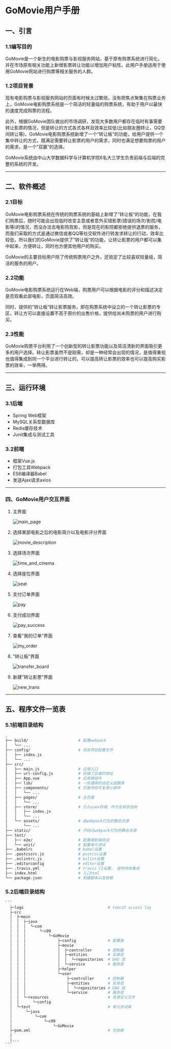 # GoMovie用户手册

## 一、引言

### 1.1编写目的

​	GoMovie是一个新生的电影购票与影视服务网站，基于原有购票系统进行简化，并在市场原有相关功能上新增影票转让功能以增加用户粘性。此用户手册适用于使用GoMovie网站进行购票等相关服务的人群。



### 1.2项目背景

​	现有电影购票与影视服务网站的页面有时候太过繁琐，没有把焦点聚集在购票业务上，GoMovie电影购票系统是一个简洁的轻量级的购票系统，有助于用户以最快的速度完成购票的流程。

​	此外，根据GoMovie团队做出的市场调研，发现大多数用户都存在临时有事需要转让影票的情况，但是转让的方式各式各样且效率比较低(比如朋友圈转让，QQ空间转让等)，GoMovie电影购票系统新增了一个“转让板“的功能，给用户提供一个集中转让的方式，既满足需要转让影票的用户的需求，同时也满足想要购票的用户的需求，是一个”双赢“的选择。

​	GoMovie系统由中山大学数据科学与计算机学院6名大三学生负责前端与后端的完整的系统的开发。

---

## 二、软件概述

### 2.1目标

​	GoMovie电影购票系统在传统的购票系统的基础上新增了”转让板“的功能，在我们购票后，随时可能会出现临时改变主意或者意外买错影票(错误的场次/影院/电影等)的情况，而没办法去电影院观影，但是现在的影院都拒绝提供退票的服务，而我们采取的方式是通过微信或者QQ等社交软件进行转发求转让的行动，效率比较低，所以我们的GoMovie提供了”转让版“的功能，让转让影票的用户都可以集中起来，方便转让，同时也方便其他用户的购买。

​	GoMovie的主要目标用户除了传统购票用户之外，还锁定了比较喜欢轻量级，简洁的服务的用户。



### 2.2功能

​	GoMovie电影购票系统运行在Web端，购票用户可以根据电影的评分和描述决定是否观看此部电影，页面简洁高效。

​	同时，提供的”转让板“转让影票服务，即在购票系统中设立的一个转让影票的专区，转让方可以直接设置不高于原价的出售价格，提供给尚未购票的用户进行购买。



### 2.3性能

​	GoMovie购票平台利用了一个创新型的转让影票功能以及简洁清新的界面吸引更多的用户选择。转让影票虽然不是刚需，却是一种经常会出现的情况，是值得重视也值得集成到同一个平台进行转让的，可以提高转让影票的效率也可以提高购买影票的效率，一举两得。

---

## 三、运行环境

### 3.1后端

- Spring Web框架
- MySQL关系型数据库
- Redis缓存技术
- Junit集成与测试工具



### 3.2前端

- 框架Vue.js
- 打包工具Webpack
- ES6编译器Babel
- 发送Ajax请求axios

---

### 四、GoMovie用户交互界面

1. 主界面

   ![main_page](./user-img/main_page.png)

2. 选择某部电影之后的电影简介以及电影评分界面

   ![movie_description](./user-img/movie_description.jpg)

3. 选择场次界面

   ![time_and_cinema](./user-img/time_and_cinema.jpg)

4. 选择座位界面

   ![seat](./user-img/seat.jpg)

5. 支付订单界面

   ![pay](./user-img/pay.jpg)

6. 支付成功界面

   ![pay_success](./user-img/pay_success.jpg)

7. 查看”我的订单“界面

   ![my_order](./user-img/my_order.jpg)

8. ”转让板“界面

   ![transfer_board](./user-img/transfer_board.jpg)

9. 新建”转让影票“界面

   ![new_trans](./user-img/new_trans.jpg)

---

## 五、程序文件一览表

### 5.1前端目录结构

```bash
.
├── build/                      # 配置webpack
│   └── ...
├── config/                     # 存放项目配置文件
│   ├── index.js                
│   └── ...
├── src/
│   ├── main.js                 # 应用入口
│   ├── url-config.js           # 存储了后端的地址
│   ├── App.vue                 # 应用根组件
│   ├── lib/                    # 一些通用的自定义函数库
│   ├── components/             # 页面中的可复用小部件
│   │   └── ...
│   ├── pages/                  # 主页面
│   │   └── ...
│   ├── store/                  # 引入vuex存储，作为全局状态树
│   │   ├── index.js
│   │   └── ...
│   └── assets/                 # 由webpack打包的静态资源
│       └── ...
├── static/                     # 不经过webpack打包的静态资源
├── test/
│   ├── e2e/                    # 配置端到端测试
│   └── unit/                   # 配置单元测试
├── .babelrc                    # babel设置
├── .postcssrc.js               # postcss设置
├── .eslintrc.js                # eslint设置
├── .editorconfig               # editor设置
├── .travis.yml                 # travis CI设置， 提供持续集成
├── index.html                  # 入口html
└── package.json                # 构建脚本以及依赖
```



### 5.2后端目录结构

```bash
​```
  ├─logs                                     # tomcat access log
  ├─src
  │  ├─main
  │  │  ├─java
  │  │  │  └─com
  │  │  │      └─c09
  │  │  │          └─GoMovie
  │  │  │              ├─config              # 配置类
  │  │  │              ├─movie
  │  │  │              │  ├─controller       # 控制器
  │  │  │              │  ├─entities         # 实体层
  │  │  │              │  │  └─repositories  # DAO 层
  │  │  │              │  └─service          # 服务层
  │  │  │              ├─helper
  │  │  │              └─user
  │  │  │                  ├─controller      # 控制器
  │  │  │                  ├─entities        # 实体层
  │  │  │                  │  └─repositories # DAO 层
  │  │  │                  └─service         # 服务层
  │  │  └─resources                          # 资源定义文件
  │  │      └─config
  │  └─test                                  # 单元测试类
  │      └─java
  │          └─com
  │              └─c09
  │                  └─GoMovie
  ├─pom.xml                                  # 包依赖
  |
  |...
​```
```


